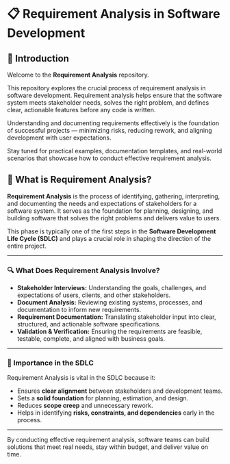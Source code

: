 # 📋 Requirement Analysis in Software Development

## 🧭 Introduction

Welcome to the **Requirement Analysis** repository.

This repository explores the crucial process of requirement analysis in software development. Requirement analysis helps ensure that the software system meets stakeholder needs, solves the right problem, and defines clear, actionable features before any code is written.

Understanding and documenting requirements effectively is the foundation of successful projects — minimizing risks, reducing rework, and aligning development with user expectations.

Stay tuned for practical examples, documentation templates, and real-world scenarios that showcase how to conduct effective requirement analysis.


## 📖 What is Requirement Analysis?

**Requirement Analysis** is the process of identifying, gathering, interpreting, and documenting the needs and expectations of stakeholders for a software system. It serves as the foundation for planning, designing, and building software that solves the right problems and delivers value to users.

This phase is typically one of the first steps in the **Software Development Life Cycle (SDLC)** and plays a crucial role in shaping the direction of the entire project.

---

### 🔍 What Does Requirement Analysis Involve?

- **Stakeholder Interviews:** Understanding the goals, challenges, and expectations of users, clients, and other stakeholders.
- **Document Analysis:** Reviewing existing systems, processes, and documentation to inform new requirements.
- **Requirement Documentation:** Translating stakeholder input into clear, structured, and actionable software specifications.
- **Validation & Verification:** Ensuring the requirements are feasible, testable, complete, and aligned with business goals.

---

### 🚀 Importance in the SDLC

Requirement Analysis is vital in the SDLC because it:

- Ensures **clear alignment** between stakeholders and development teams.
- Sets a **solid foundation** for planning, estimation, and design.
- Reduces **scope creep** and unnecessary rework.
- Helps in identifying **risks, constraints, and dependencies** early in the process.

---

By conducting effective requirement analysis, software teams can build solutions that meet real needs, stay within budget, and deliver value on time.

